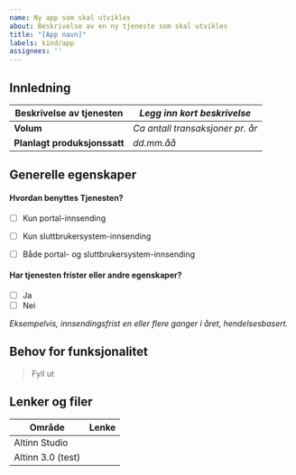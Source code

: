 ```yaml
---
name: Ny app som skal utvikles
about: Beskrivelse av en ny tjeneste som skal utvikles
title: "[App navn]"
labels: kind/app
assignees: ''
---
```



## Innledning

| Beskrivelse av tjenesten      | _Legg inn kort beskrivelse_ |
| ----------------------------- | --------------------------- |
| **Volum**                     | _Ca antall transaksjoner pr. år_  |
| **Planlagt produksjonssatt**  | _dd.mm.åå_                  |


## Generelle egenskaper


#### Hvordan benyttes Tjenesten?
- [ ] Kun portal-innsending
- [ ] Kun sluttbrukersystem-innsending
- [ ] Både portal- og sluttbrukersystem-innsending


#### Har tjenesten frister eller andre egenskaper?
- [ ] Ja
- [ ] Nei

_Eksempelvis, innsendingsfrist en eller flere ganger i året, hendelsesbasert._


## Behov for funksjonalitet
> Fyll ut


## Lenker og filer

| Område            | Lenke     |
| ----------------- | --------- |
| Altinn Studio     |           |
| Altinn 3.0 (test) |           |
